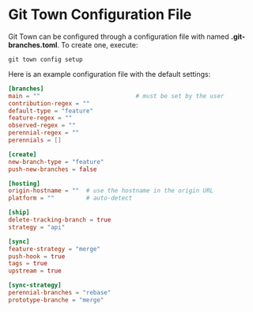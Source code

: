 # Git Town Configuration File

Git Town can be configured through a configuration file with named
**.git-branches.toml**. To create one, execute:

```
git town config setup
```

Here is an example configuration file with the default settings:

```toml
[branches]
main = ""                           # must be set by the user
contribution-regex = ""
default-type = "feature"
feature-regex = ""
observed-regex = ""
perennial-regex = ""
perennials = []

[create]
new-branch-type = "feature"
push-new-branches = false

[hosting]
origin-hostname = ""  # use the hostname in the origin URL
platform = ""         # auto-detect

[ship]
delete-tracking-branch = true
strategy = "api"

[sync]
feature-strategy = "merge"
push-hook = true
tags = true
upstream = true

[sync-strategy]
perennial-branches = "rebase"
prototype-branche = "merge"
```
